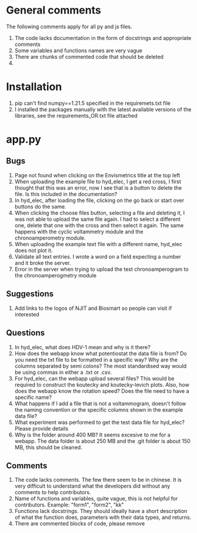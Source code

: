 # General comments
The following comments apply for all py and js files.
1. The code lacks documentation in the form of docstrings and appropriate comments
2. Some variables and functions names are very vague
3. There are chunks of commented code that should be deleted
4. 

# Installation
1. pip can't find numpy==1.21.5 specified in the requiremets.txt file
2. I installed the packages manually with the latest available versions of the libraries, see the requirements_OR.txt file attached

# app.py
## Bugs
1. Page not found when clicking on the Envismetrics title at the top left
2. When uploading the example file to hyd_elec, I get a red cross, I first thought that this was an error, now I see that is a button to delete the file. Is this included in the documentation?
3. In hyd_elec, after loading the file, clicking on the go back or start over buttons do the same.
4. When clicking the choose files button, selecting a file and deleting it, I was not able to upload the same file again. I had to select a different one, delete that one with the cross and then select it again. The same happens with the cyclic voltammetry module and the chronoamperometry module.
5. When uploading the example text file with a different name, hyd_elec does not plot it.
6. Validate all text entries. I wrote a word on a field expecting a number and it broke the server. 
7. Error in the server when trying to upload the test chronoamperogram to the chronoamperogmetry module

## Suggestions
1. Add links to the logos of NJIT and Biosmart so people can visit if interested  

## Questions
1. In hyd_elec, what does HDV-1 mean and why is it there?
2. How does the webapp know what potentiostat the data file is from? Do you need the txt file to be formatted in a specific way? Why are the columns separated by semi colons? The most standardised way would be using commas in either a .txt or .csv.
3. For hyd_elec, can the webapp upload several files? This would be required to construct the koutecky and koutecky-levich plots. Also, how does the webapp know the rotation speed? Does the file need to have a specific name?
4. What happens if I add a file that is not a voltammogram, doesn't follow the naming convention or the specific columns shown in the example data file?
5. What experiment was performed to get the test data file for hyd_elec? Please provide details
6. Why is the folder around 400 MB? It seems excesive to me for a webapp. The data folder is about 250 MB and the .git folder is about 150 MB, this should be cleaned.

## Comments
1. The code lacks comments. The few there seem to be in chinese. It is very difficult to understand what the developers did without any comments to help contributors.
2. Name of functions and variables, quite vague, this is not helpful for contributors. Example: "form1", "form2", "kk"
3. Functions lack docstrings. They should ideally have a short description of what the function does, parameters with their data types, and returns.
4. There are commented blocks of code, please remove

